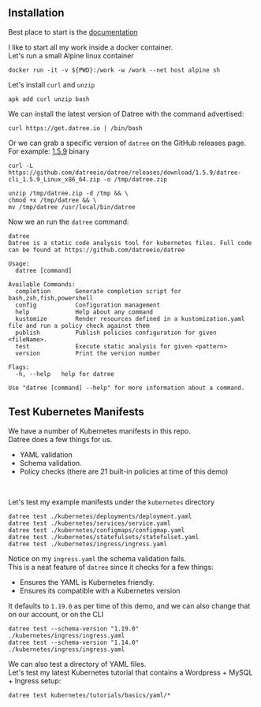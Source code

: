 

## Installation 

Best place to start is the [documentation](https://hub.datree.io/)

I like to start all my work inside a docker container. </br>
Let's run a small Alpine linux container

```
docker run -it -v ${PWD}:/work -w /work --net host alpine sh
```

Let's install `curl` and `unzip`

```
apk add curl unzip bash
```

We can install the latest version of Datree with the command advertised:

```
curl https://get.datree.io | /bin/bash
```


Or we can grab a specific version of `datree` on the GitHub releases page. </br>
For example: [1.5.9](https://github.com/datreeio/datree/releases/tag/1.5.9) binary

```
curl -L https://github.com/datreeio/datree/releases/download/1.5.9/datree-cli_1.5.9_Linux_x86_64.zip -o /tmp/datree.zip

unzip /tmp/datree.zip -d /tmp && \
chmod +x /tmp/datree && \
mv /tmp/datree /usr/local/bin/datree

```

Now we an run the `datree` command:

```
datree
Datree is a static code analysis tool for kubernetes files. Full code can be found at https://github.com/datreeio/datree

Usage:
  datree [command]

Available Commands:
  completion       Generate completion script for bash,zsh,fish,powershell
  config           Configuration management
  help             Help about any command
  kustomize        Render resources defined in a kustomization.yaml file and run a policy check against them
  publish          Publish policies configuration for given <fileName>.
  test             Execute static analysis for given <pattern>
  version          Print the version number

Flags:
  -h, --help   help for datree

Use "datree [command] --help" for more information about a command.

```

## Test Kubernetes Manifests

We have a number of Kubernetes manifests in this repo. </br>
Datree does a few things for us. </br>
* YAML validation
* Schema validation. 
* Policy checks (there are 21 built-in policies at time of this demo)

</br>

Let's test my example manifests under the `kubernetes` directory

```
datree test ./kubernetes/deployments/deployment.yaml
datree test ./kubernetes/services/service.yaml
datree test ./kubernetes/configmaps/configmap.yaml
datree test ./kubernetes/statefulsets/statefulset.yaml
datree test ./kubernetes/ingress/ingress.yaml
```

Notice on my `ingress.yaml` the schema validation fails. </br>
This is a neat feature of `datree` since it checks for a few things: </br>

* Ensures the YAML is Kubernetes friendly. 
* Ensures its compatible with a Kubernetes version

It defaults to `1.19.0` as per time of this demo, and we can also change that on our account, or on the CLI

```
datree test --schema-version "1.19.0" ./kubernetes/ingress/ingress.yaml
datree test --schema-version "1.14.0" ./kubernetes/ingress/ingress.yaml
```

We can also test a directory of YAML files. </br>
Let's test my latest Kubernetes tutorial that contains a Wordpress + MySQL + Ingress setup:

```
datree test kubernetes/tutorials/basics/yaml/*
```

